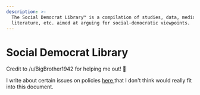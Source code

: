 ```yaml
---
description: >-
  The Social Democrat Library™ is a compilation of studies, data, media,
  literature, etc. aimed at arguing for social-democratic viewpoints.
---
```


# Social Democrat Library

Credit to /u/BigBrother1942 for helping me out! 🤑

I write about certain issues on policies [here ](https://app.gitbook.com/@babyclav/s/personal-essays/)that I don't think would really fit into this document.




